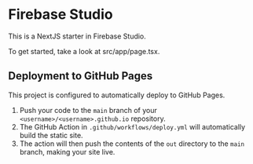 # Firebase Studio

This is a NextJS starter in Firebase Studio.

To get started, take a look at src/app/page.tsx.

## Deployment to GitHub Pages

This project is configured to automatically deploy to GitHub Pages.

1.  Push your code to the `main` branch of your `<username>/<username>.github.io` repository.
2.  The GitHub Action in `.github/workflows/deploy.yml` will automatically build the static site.
3.  The action will then push the contents of the `out` directory to the `main` branch, making your site live.
